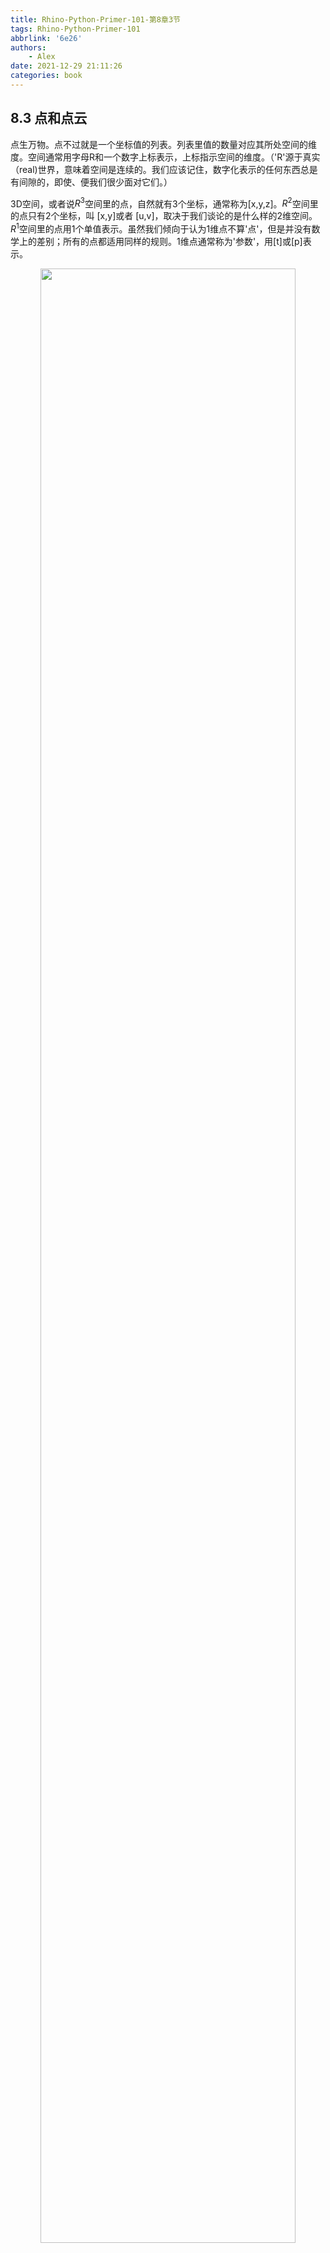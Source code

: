 ```yaml
---
title: Rhino-Python-Primer-101-第8章3节
tags: Rhino-Python-Primer-101
abbrlink: '6e26'
authors:
    - Alex
date: 2021-12-29 21:11:26
categories: book
---
```

## 8.3 点和点云

点生万物。点不过就是一个坐标值的列表。列表里值的数量对应其所处空间的维度。空间通常用字母R和一个数字上标表示，上标指示空间的维度。（'R'源于真实（real)世界，意味着空间是连续的。我们应该记住，数字化表示的任何东西总是有间隙的，即使、便我们很少面对它们。）

3D空间，或者说$R^3$空间里的点，自然就有3个坐标，通常称为[x,y,z]。$R^2$空间里的点只有2个坐标，叫 [x,y]或者 [u,v]，取决于我们谈论的是什么样的2维空间。$R^1$空间里的点用1个单值表示。虽然我们倾向于认为1维点不算'点'，但是并没有数学上的差别；所有的点都适用同样的规则。1维点通常称为'参数'，用[t]或[p]表示。

<div align=center><img width="90%" src="https://gitee.com/al666ex/RhinoPython101/raw/master/images/primer-rhinospaces.png"></div>

左边的图片展示的是$R^3$世界空间，连续并且无限。在这个空间，点的X坐标值是点向X轴(红实线)的投影(红点线)。在Rhino中，点始终以世界坐标指定。
<!--more-->
$R^2$世界的空间(没有画出来)和$R^3$世界空间一样，唯一的不同在于2维世界没有Z轴。它也是连续且无限的。然而$R^2$参数空间如中图所示，被约束于一个有限曲面中。它仍然是连续的，比如可以假想曲面上有无限的点，但是这些点中任意两点的最大距离非常有限。$R^2$参数坐标只有在其没有超过某个范围时才有意义。在图中的例子里，在[u]和[v]方向都被限制于0.0至1.0之间，但是也可以设置为其他任意有限的区间。坐标为[1.5, 0.6]的点位于这个曲面之外某处，因此它是无效的。

因为曲面位于定义这个特定参数空间的$R^3$世界空间内，我们总是能把其上的参数坐标转换为3D世界坐标。比如，曲面上的点[0.2, 0.4]与世界坐标上的点[1.8, 2.0, 4.1]是同一点。一旦曲面转换或变形，$R^3$空间内对应[0.2, 0.4]的点坐标也会跟着改变。请注意这个方式反过来说并不成立，我们能把任意$R^2$参数坐标转换成3D世界坐标，但是仍然有很多3D世界坐标并不在曲面上，因此这些不在曲面上的点并不能转换成$R^2$参数坐标。但是我们总是能把3D世界坐标通过最近点关系投影到曲面之上。后面会细说这一点。

如果觉得以上知识点难以理解，请相像一下自己和自己在空间中的位置，可能有所帮助。我们通常倾向于使用本地坐标系统描述自己的位置；“我坐在电影院第7排第3个座位”，“我住在公寓4楼24号房”，“我在后座”。其中的某些坐标和世界坐标系(纬度，经度，海拔)并不一致，另外一些坐标使用了不同的参考点。如果你坐的车子在路上开着，在世界坐标系中你的位置就一直在改变，即使你在‘后座坐标系’中一直保持不动。

让我们从$R^1$到$R^3$空间的转换开始。以下程序会在文件里添加500个色点，所有点都是通过在$R^1$参数空间里的一条曲线物体定长取样而来：

```python linenums='1'
import rhinoscriptsyntax as rs

def main():
    curve_id = rs.GetObject("Select a curve to sample", 4, True, True)
    if not curve_id: return

    rs.EnableRedraw(False)
    t = 0
    while t<=1.0:
        addpointat_r1_parameter(curve_id,t)
        t+=0.002
    rs.EnableRedraw(True)

def addpointat_r1_parameter(curve_id, parameter):
    domain = rs.CurveDomain(curve_id)


    r1_param = domain[0] + parameter*(domain[1]-domain[0])
    r3point = rs.EvaluateCurve(curve_id, r1_param)
    if r3point:
        point_id = rs.AddPoint(r3point)
        rs.ObjectColor(point_id, parametercolor(parameter))

def parametercolor(parameter):
    red = int(255 * parameter)
    if red<0: red=0
    if red>255: red=255
    return (red,0,255-red)

if __name__=="__main__":
    main()
```

<div align=center><img src="https://gitee.com/al666ex/RhinoPython101/raw/master/images/primer-curveparameterspace.png" width="45%"></div>

虽然没有什么好理由，但是我们从最下面一个函数说起：

<table>
<tr>
<th>行</th>
<th>描述</th>
</tr>
<tr>
<td>24</td>
<td>标准开箱即用函数声明，接受一个double数值参数。本函数应该返回一个颜色元组，当参数从0到1逐渐增大时，颜色从蓝到红渐变。在区间{0.0~1.0}之外的数值会被截断。</td>
</tr>
<tr>
<td>25</td>
<td>被函数返回的代表红色的数值在这里声明，赋值为传入参数的255倍。代表颜色的数据必须位于于区间[0,255]，如果试图用区间之外的数值代表颜色，会引发运行时错误。</td>
</tr>
<tr>
<td>26...27</td>
<td>在这里我们保证程序正确的运行。</td>
</tr>
<tr>
<td>28</td>
<td>计算渐变颜色数值。如果传入参数0，得到的颜色是蓝(0,0,255)；如果传入参数1，得到的颜色是红(255,0,0)。所以中间代表绿色的数值总是0，而红和蓝加起来总是255。</td>
</tr>
</table>

现在开始讲解函数*addpointat_r1_parameter*。和函数名所表示的意思一致，此函数会基于曲线物体的参数坐标在3D世界空间里添加1个单点。为了正常运行，函数必须知道我们指的是哪一条曲线，并且还要知道采样参数。在这里我们并不给函数传送绑定于曲线域(也可以是任意东西)的实际的参数,我们传送给函数'单位参数'1。

即我们假设曲线域为0至1。函数封装了内部的运算，此运算把我们传入的基于单位的0-1之间的数值转换成实际参数。

基于我们调用此函数次数非常多(添加每个点调用一次)，实际上把所有重型运算写在函数里并不明智。实际上我们只需要执行一次‘单位参数 + 实际参数’的开销，所以把它放到更高层的函数里去更有意义。但是这里程序执行得仍然很快，暂时没有必要去搞优化。

|行     | 描述 |
|------- | ----- |
|14     |函数声明。|
|15...16|获取曲线域并检查是否为*Null*。如果ID并不代表一条合适的曲线物体，获得的曲线域将会是*Null*。 *rs.CurveDomain()* 方法会返回一个2个double型的数组，代表曲线上的最小和最大的t参数。|
|18     |把R1坐标的单位参数转换成实际域坐标。|
|19     |在指定参数处评估曲线。rs.EvaluateCurve()接收一个$R^1$坐标，返回一个$R^3$坐标。|
|21     |添加默认参数点。|
|22     |设置自定颜色。 这会自动改变物体颜色源属性。|

本例中螺旋线上$R^1$点的分布不是特别直观，因为在$R^3$空间看来它大约是按等长等分了曲线。但是如果在一些并不那么规则的曲线上运行这个程序，就会更容易看出曲线参数空间到底是什么东西：

<div align=center ><img src="https://gitee.com/al666ex/RhinoPython101/raw/master/images/primer-curvestructure.png" width="100%"></div>

让我们来看一个使用到所有参数空间的例子:

```python linenums='1'
import rhinoscriptsyntax as rs

def main():
    surface_id = rs.GetObject("Select a surface to sample", 8, True)
    if not surface_id: return

    curve_id = rs.GetObject("Select a curve to measure", 4, True, True)
    if not curve_id: return

    points = rs.DivideCurve(curve_id, 500)
    rs.EnableRedraw(False)
    for point in points: evaluatedeviation(surface_id, 1.0, point)
    rs.EnableRedraw(True)

def evaluatedeviation( surface_id, threshold, sample ):
    r2point = rs.SurfaceClosestPoint(surface_id, sample)
    if not r2point: return

    r3point = rs.EvaluateSurface(surface_id, r2point[0], r2point[1])
    if not r3point: return

    deviation = rs.Distance(r3point, sample)
    if deviation<=threshold: return

    rs.AddPoint(sample)
    rs.AddLine(sample, r3point)

if __name__=="__main__":
    main()
```

<div style="float: left; clear: both;" align="left">
<img src="https://gitee.com/al666ex/RhinoPython101/raw/master/images/primer-surfaceparameterspace.png" width="325" alt="news_20191112_2" align=right hspace="5" vspace="5"/>
这个程序比较曲线上的一系列点到它们平面投影之间的距离。如果距离大于1个单位，就添加一个点和一条直线。

首先，$R^1$点被转换至$R^3$空间坐标，这样才能投影到曲面之上，然后返回$R^2$空间坐标[u,v]。
$R^2$点同样也需要转换至$R^3$空间，因为需要计算曲线上$R^1$点到曲面上$R^2$点之间的距离。只有两个点处于同一维度空间，才能测量距离，所以需要把它们全转换至$R^3$空间。
</div>
<br clear="left" />

告诉你这是小菜一碟...

|行     | 描述 |
|------- | ----- |
|10     |使用*rs.DivideCurve()* 方法一次性取得曲线上所有点的$R^3$坐标。此操作节省了大量时间。|
|24     |*rs.SurfaceClosestPoint()* 返回一个双精度实数数组，代表在曲面上({u,v}坐标)离样点最近的R2点|
|27     |*rs.EvaluateSurface()* 返回R2参数坐标转换后的R3坐标|
|30...38|计算两点之间的距离并按条件添加几何体。此函数在距离小于1时返回值为True,在大于1时返回值为False, 如果程序出现问题，返回值则为Null。|

再强调一次。我们把曲线上$R^1$参数坐标投影至3D空间(步骤A)，然后把$R^3$坐标投影至曲面，以获得最近点的$R^2$坐标(步骤B)。我们在$R^2$空间计算曲面，得到3D世界空间的$R^3$坐标(步骤C)，最后我们计算两个$R^3$点的距离，以确定最终偏差：

<div align=center><img src="https://gitee.com/al666ex/RhinoPython101/raw/master/images/primer-surfaceparameterspacediagram.png" width="60%"></div>
